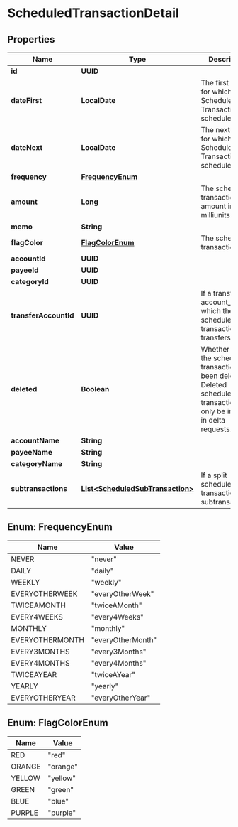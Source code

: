 

# ScheduledTransactionDetail


## Properties

| Name | Type | Description | Notes |
|------------ | ------------- | ------------- | -------------|
|**id** | **UUID** |  |  |
|**dateFirst** | **LocalDate** | The first date for which the Scheduled Transaction was scheduled. |  |
|**dateNext** | **LocalDate** | The next date for which the Scheduled Transaction is scheduled. |  |
|**frequency** | [**FrequencyEnum**](#FrequencyEnum) |  |  |
|**amount** | **Long** | The scheduled transaction amount in milliunits format |  |
|**memo** | **String** |  |  [optional] |
|**flagColor** | [**FlagColorEnum**](#FlagColorEnum) | The scheduled transaction flag |  [optional] |
|**accountId** | **UUID** |  |  |
|**payeeId** | **UUID** |  |  [optional] |
|**categoryId** | **UUID** |  |  [optional] |
|**transferAccountId** | **UUID** | If a transfer, the account_id which the scheduled transaction transfers to |  [optional] |
|**deleted** | **Boolean** | Whether or not the scheduled transaction has been deleted.  Deleted scheduled transactions will only be included in delta requests. |  |
|**accountName** | **String** |  |  |
|**payeeName** | **String** |  |  [optional] |
|**categoryName** | **String** |  |  [optional] |
|**subtransactions** | [**List&lt;ScheduledSubTransaction&gt;**](ScheduledSubTransaction.md) | If a split scheduled transaction, the subtransactions. |  |



## Enum: FrequencyEnum

| Name | Value |
|---- | -----|
| NEVER | &quot;never&quot; |
| DAILY | &quot;daily&quot; |
| WEEKLY | &quot;weekly&quot; |
| EVERYOTHERWEEK | &quot;everyOtherWeek&quot; |
| TWICEAMONTH | &quot;twiceAMonth&quot; |
| EVERY4WEEKS | &quot;every4Weeks&quot; |
| MONTHLY | &quot;monthly&quot; |
| EVERYOTHERMONTH | &quot;everyOtherMonth&quot; |
| EVERY3MONTHS | &quot;every3Months&quot; |
| EVERY4MONTHS | &quot;every4Months&quot; |
| TWICEAYEAR | &quot;twiceAYear&quot; |
| YEARLY | &quot;yearly&quot; |
| EVERYOTHERYEAR | &quot;everyOtherYear&quot; |



## Enum: FlagColorEnum

| Name | Value |
|---- | -----|
| RED | &quot;red&quot; |
| ORANGE | &quot;orange&quot; |
| YELLOW | &quot;yellow&quot; |
| GREEN | &quot;green&quot; |
| BLUE | &quot;blue&quot; |
| PURPLE | &quot;purple&quot; |



